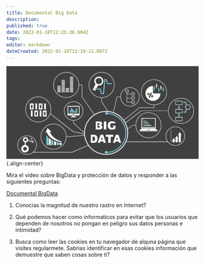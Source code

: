 ```yaml
---
title: Documental Big Data
description: 
published: true
date: 2022-01-10T12:25:36.604Z
tags: 
editor: markdown
dateCreated: 2022-01-10T12:19:21.007Z
---
```


![big-data.jpeg](/informatica/m6/uf3/big-data.jpeg){.align-center}


Mira el video sobre BigData y protección de datos y responder a las siguientes preguntas:

[Documental BigData](https://www.ccma.cat/tv3/alacarta/30-minuts/tot-el-que-sabem-de-tu/video/6067763/)

1. Conocias la magnitud de nuestro rastro en Internet?

2. Qué podemos hacer como informaticos para evitar que los usuarios que dependen de nosotros no pongan en peligro sus datos personas e intimidad?

3. Busca como leer las cookies en tu navegador de alquna página que visites regularmete. Sabrias identificar en esas cookies información que demuestre que saben cosas sobre ti?